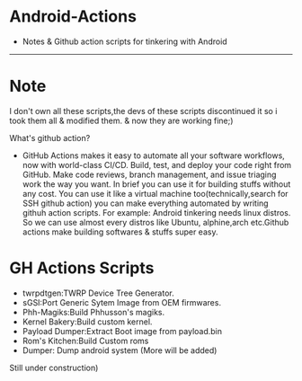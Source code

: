# Android-Actions
- Notes & Github action scripts for tinkering with Android
----------------------------------------------------------
# Note
I don't own all these scripts,the devs of these scripts discontinued it so i took them all & modified them. & now they are working fine;)

What's github action?
- GitHub Actions makes it easy to automate all your software workflows, now with world-class CI/CD. Build, test, and deploy your code right from GitHub. Make code reviews, branch management, and issue triaging work the way you want.
In brief you can use it for building stuffs without any cost. You can use it like a virtual machine too(technically,search for SSH github action) you can make everything automated by writing githuh action scripts. For example: Android tinkering needs linux distros. So we can use almost every distros like Ubuntu, alphine,arch etc.Github actions make building softwares & stuffs super easy.

# GH Actions Scripts
- twrpdtgen:TWRP Device Tree Generator.
- sGSI:Port Generic Sytem Image from OEM firmwares.
- Phh-Magiks:Build Phhusson's magiks.
- Kernel Bakery:Build custom kernel.
- Payload Dumper:Extract Boot image from payload.bin
- Rom's Kitchen:Build Custom roms
- Dumper: Dump android system
(More will be added)

Still under construction)
